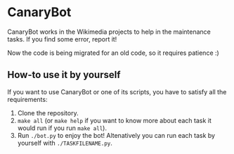 # CanaryBot

CanaryBot works in the Wikimedia projects to help in the maintenance tasks. If you find some error, report it!

Now the code is being migrated for an old code, so it requires patience :)

## How-to use it by yourself

If you want to use CanaryBot or one of its scripts, you have to satisfy all the requirements:

1. Clone the repository.
2. `make all` (or `make help` if you want to know more about each task it would run if you run `make all`).
3. Run `./bot.py` to enjoy the bot! Altenatively you can run each task by yourself with `./TASKFILENAME.py`.
